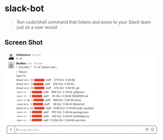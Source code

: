 # slack-bot
> Run code/shell command that listens and posts to your Slack team just as a user would.

## Screen Shot

![Screenshot](screenshot.png)